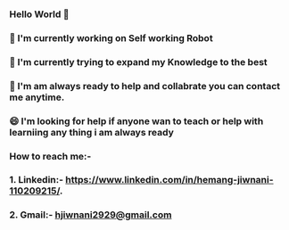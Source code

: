 ### Hello World 👋
### 🔭 I'm currently working on Self working Robot
### 🌱 I'm currently trying to expand my Knowledge to the best
### 👯 I'm am always ready to help and collabrate you can contact me anytime.
### 😄 I'm looking for help if anyone wan to teach or help with learniing any thing i am always ready
### How to reach me:- 
### 1. Linkedin:- https://www.linkedin.com/in/hemang-jiwnani-110209215/.
### 2. Gmail:- hjiwnani2929@gmail.com

<!--
**Hjiwnain/hjiwnain** is a ✨ _special_ ✨ repository because its `README.md` (this file) appears on your GitHub profile.

Here are some ideas to get you started:

- 🔭 I’m currently working on ...
- 🌱 I’m currently learning ...
- 👯 I’m looking to collaborate on ...
- 🤔 I’m looking for help with ...
- 💬 Ask me about ...
- 📫 How to reach me: ...
- 😄 Pronouns: ...
- ⚡ Fun fact: ...
-->
